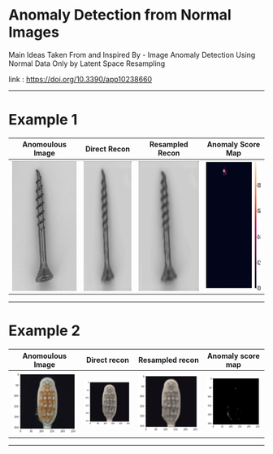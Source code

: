 # Anomaly Detection from Normal Images


Main Ideas Taken From and Inspired By - Image Anomaly Detection Using Normal Data Only by
Latent Space Resampling

link : https://doi.org/10.3390/app10238660


_______________________________________________________________

# Example 1 


| Anomoulous Image | Direct Recon | Resampled Recon | Anomaly Score Map | 
| --- | --- | --- | --- |
| <img src="images/original_anomalous_screw.png" height="256" width="256"> | <img src="images/direct_recon_screw.jpeg" height="256" width="256"> | <img src="images/resampled_recon_screw.jpeg" height="256" width="256"> | <img src="images/anomaly_score_map.jpeg" height="256" width="256"> |



_________________________________________________________________

# Example 2

| Anomoulous Image | Direct recon | Resampled recon | Anomaly score map | 
| --- | --- | --- | --- |
| <img src="images/original.jpeg"> | <img src="images/direct.jpeg"> | <img src="images/resampled.jpeg"> | <img src="images/difference.jpeg"> |


______________________________________________________________________
